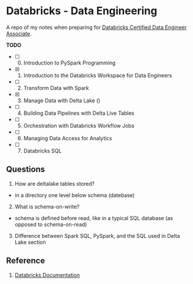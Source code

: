 # Databricks - Data Engineering
A repo of my notes when preparing for [Databricks Certified Data Engineer Associate](https://www.databricks.com/learn/certification/data-engineer-associate).

**TODO**
- [ ] 0. Introduction to PySpark Programming
- [x] 1. Introduction to the Databricks Workspace for Data Engineers
- [ ] 2. Transform Data with Spark
- [x] 3. Manage Data with Delta Lake ()
- [ ] 4. Building Data Pipelines with Delta Live Tables
- [ ] 5. Orchestration with Databricks Workflow Jobs
- [ ] 6. Managing Data Access for Analytics
- [ ] 7. Databricks SQL

## Questions
1. How are deltalake tables stored?
- in a directory one level below schema (datebase)
2. What is schema-on-write?
- schema is defined before read, like in a typical SQL database (as opposed to schema-on-read)
3. Difference between Spark SQL, PySpark, and the SQL used in Delta Lake section

## Reference
1. [Databricks Documentation](https://docs.databricks.com/en/getting-started/index.html)
